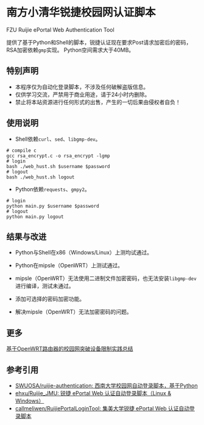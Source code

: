 # 南方小清华锐捷校园网认证脚本

FZU Ruijie ePortal Web Authentication Tool

提供了基于Python和Shell的脚本，锐捷认证现在要求Post请求加密后的密码，RSA加密依赖`gmp`实现。
Python空间需求大于40MB。

## 特别声明

- 本程序仅为自动化登录脚本，不涉及任何破解盗版信息。
- 仅供学习交流，严禁用于商业用途，请于24小时内删除。
- 禁止将本站资源进行任何形式的出售，产生的一切后果由侵权者自负！

## 使用说明

- Shell依赖`curl`、`sed`、`libgmp-dev`。

```shell
# compile c
gcc rsa_encrypt.c -o rsa_encrypt -lgmp
# login
bash ./web_hust.sh $username $password
# logout
bash ./web_hust.sh logout 
```

- Python依赖`requests`、`gmpy2`。

```shell
# login
python main.py $username $password
# logout
python main.py logout
```

## 结果与改进

- Python与Shell在x86（Windows/Linux）上测均试通过。
- Python在mipsle（OpenWRT）上测试通过。
- mipsle（OpenWRT）无法使用二进制文件加密密码，也无法安装`libgmp-dev`进行编译，测试未通过。

- 添加可选择的密码加密功能。
- 解决mipsle（OpenWRT）无法加密密码的问题。

## 更多

[基于OpenWRT路由器的校园网突破设备限制实践总结](校园网路由器.md)

## 参考引用

- [SWUOSA/ruijie-authentication: 西南大学校园网自动登录脚本，基于Python](https://github.com/SWUOSA/ruijie-authentication)
- [ehxu/Ruijie_JMU: 锐捷 ePortal Web 认证自动登录脚本（Linux & Windows）](https://github.com/ehxu/Ruijie_JMU)
- [callmeliwen/RuijiePortalLoginTool: 集美大学锐捷 ePortal Web 认证自动登录脚本](https://github.com/callmeliwen/RuijiePortalLoginTool)
